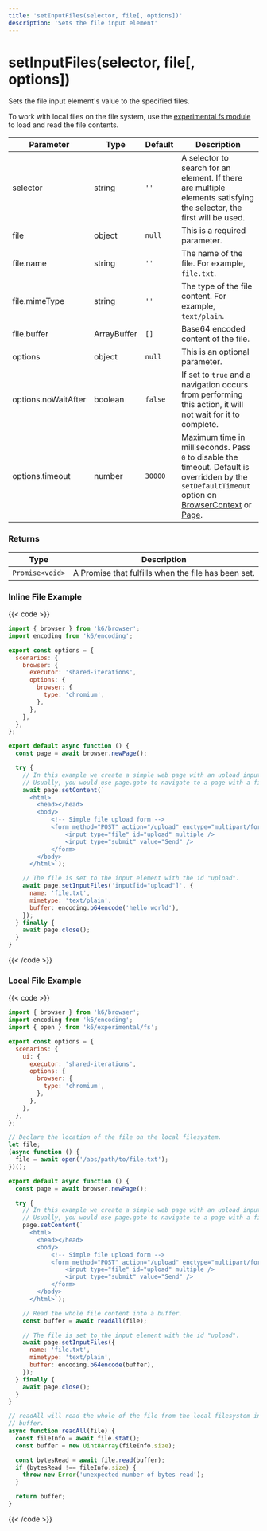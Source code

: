 ```yaml
---
title: 'setInputFiles(selector, file[, options])'
description: 'Sets the file input element'
---
```


# setInputFiles(selector, file[, options])

Sets the file input element's value to the specified files.

To work with local files on the file system, use the [experimental fs module](https://grafana.com/docs/k6/latest/javascript-api/k6-experimental/fs/) to load and read the file contents.

| Parameter           | Type        | Default | Description                                                                                                                                                                                                                                                                                                                                   |
| ------------------- | ----------- | ------- | --------------------------------------------------------------------------------------------------------------------------------------------------------------------------------------------------------------------------------------------------------------------------------------------------------------------------------------------- |
| selector            | string      | `''`    | A selector to search for an element. If there are multiple elements satisfying the selector, the first will be used.                                                                                                                                                                                                                          |
| file                | object      | `null`  | This is a required parameter.                                                                                                                                                                                                                                                                                                                 |
| file.name           | string      | `''`    | The name of the file. For example, `file.txt`.                                                                                                                                                                                                                                                                                                |
| file.mimeType       | string      | `''`    | The type of the file content. For example, `text/plain`.                                                                                                                                                                                                                                                                                      |
| file.buffer         | ArrayBuffer | `[]`    | Base64 encoded content of the file.                                                                                                                                                                                                                                                                                                           |
| options             | object      | `null`  | This is an optional parameter.                                                                                                                                                                                                                                                                                                                |
| options.noWaitAfter | boolean     | `false` | If set to `true` and a navigation occurs from performing this action, it will not wait for it to complete.                                                                                                                                                                                                                                    |
| options.timeout     | number      | `30000` | Maximum time in milliseconds. Pass `0` to disable the timeout. Default is overridden by the `setDefaultTimeout` option on [BrowserContext](https://grafana.com/docs/k6/<K6_VERSION>/javascript-api/k6-browser/browsercontext/) or [Page](https://grafana.com/docs/k6/<K6_VERSION>/javascript-api/k6-browser/page/). |

### Returns

| Type            | Description                                         |
| --------------- | --------------------------------------------------- |
| `Promise<void>` | A Promise that fulfills when the file has been set. |

### Inline File Example

{{< code >}}

```javascript
import { browser } from 'k6/browser';
import encoding from 'k6/encoding';

export const options = {
  scenarios: {
    browser: {
      executor: 'shared-iterations',
      options: {
        browser: {
          type: 'chromium',
        },
      },
    },
  },
};

export default async function () {
  const page = await browser.newPage();

  try {
    // In this example we create a simple web page with an upload input field.
    // Usually, you would use page.goto to navigate to a page with a file input field.
    await page.setContent(`
      <html>
        <head></head>
        <body>
            <!-- Simple file upload form -->
            <form method="POST" action="/upload" enctype="multipart/form-data">
                <input type="file" id="upload" multiple />
                <input type="submit" value="Send" />
            </form>
        </body>
      </html>`);

    // The file is set to the input element with the id "upload".
    await page.setInputFiles('input[id="upload"]', {
      name: 'file.txt',
      mimetype: 'text/plain',
      buffer: encoding.b64encode('hello world'),
    });
  } finally {
    await page.close();
  }
}
```

{{< /code >}}

### Local File Example

{{< code >}}

```javascript
import { browser } from 'k6/browser';
import encoding from 'k6/encoding';
import { open } from 'k6/experimental/fs';

export const options = {
  scenarios: {
    ui: {
      executor: 'shared-iterations',
      options: {
        browser: {
          type: 'chromium',
        },
      },
    },
  },
};

// Declare the location of the file on the local filesystem.
let file;
(async function () {
  file = await open('/abs/path/to/file.txt');
})();

export default async function () {
  const page = await browser.newPage();

  try {
    // In this example we create a simple web page with an upload input field.
    // Usually, you would use page.goto to navigate to a page with a file input field.
    page.setContent(`
      <html>
        <head></head>
        <body>
            <!-- Simple file upload form -->
            <form method="POST" action="/upload" enctype="multipart/form-data">
                <input type="file" id="upload" multiple />
                <input type="submit" value="Send" />
            </form>
        </body>
      </html>`);

    // Read the whole file content into a buffer.
    const buffer = await readAll(file);

    // The file is set to the input element with the id "upload".
    await page.setInputFiles({
      name: 'file.txt',
      mimetype: 'text/plain',
      buffer: encoding.b64encode(buffer),
    });
  } finally {
    await page.close();
  }
}

// readAll will read the whole of the file from the local filesystem into a
// buffer.
async function readAll(file) {
  const fileInfo = await file.stat();
  const buffer = new Uint8Array(fileInfo.size);

  const bytesRead = await file.read(buffer);
  if (bytesRead !== fileInfo.size) {
    throw new Error('unexpected number of bytes read');
  }

  return buffer;
}
```

{{< /code >}}
